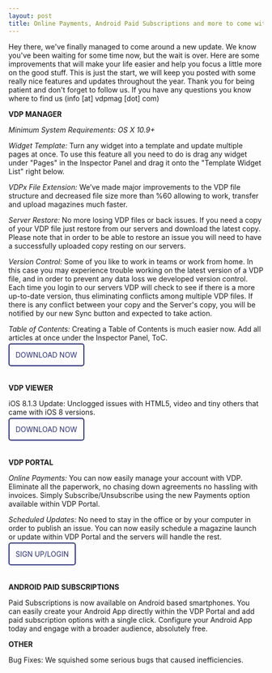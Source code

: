 ```yaml
---
layout: post
title: Online Payments, Android Paid Subscriptions and more to come with VDP Update
---
```

Hey there, we've finally managed to come around a new update. We know you've been waiting for some time now, but the wait is over. Here are some improvements that will make your life easier and help you focus a little more on the good stuff. This is just the start, we will keep you posted with some really nice features and updates throughout the year. Thank you for being patient and don't forget to follow us. If you have any questions you know where to find us (info [at] vdpmag [dot] com)

**VDP MANAGER**

*Minimum System Requirements: OS X 10.9+*

*Widget Template:* Turn any widget into a template and update multiple pages at once. To use this feature all you need to do is drag any widget under "Pages" in the Inspector Panel and drag it onto the "Template Widget List" right below.

*VDPx File Extension:* We’ve made major improvements to the VDP file structure and decreased file size more than %60 allowing to work, transfer and upload magazines much faster.

*Server Restore:* No more losing VDP files or back issues. If you need a copy of your VDP file just restore from our servers and download the latest copy. Please note that in order to be able to restore an issue you will need to have a successfully uploaded copy resting on our servers.

*Version Control:* Some of you like to work in teams or work from home. In this case you may experience trouble working on the latest version of a VDP file, and in order to prevent any data loss we developed version control. Each time you login to our servers VDP will check to see if there is a more up-to-date version, thus eliminating conflicts among multiple VDP files. If there is any conflict between your copy and the Server's copy, you will be notified by our new Sync button and expected to take action.

*Table of Contents:* Creating a Table of Contents is much easier now. Add all articles at once under the Inspector Panel, ToC.
<br /><br />
<a href="http://www.vdpmag.com/downloading" target=_blank style="width: 227px; height: 56px; margin: 0px; border:2px solid #292e78; padding:12px; color:#292e78; text-decoration:none; border-radius:5px;" width="227">DOWNLOAD NOW</a>
<br /><br /><br />

**VDP VIEWER**

iOS 8.1.3 Update: Unclogged issues with HTML5, video and tiny others that came with iOS 8 versions.
<br /><br />
<a href="http://appstore.com/vdpviewer" target=_blank style="width: 227px; height: 56px; margin: 0px; border:2px solid #292e78; padding:12px; color:#292e78; text-decoration:none; border-radius:5px;" width="227">DOWNLOAD NOW</a>
<br /><br /><br />

**VDP PORTAL**

*Online Payments:* You can now easily manage your account with VDP. Eliminate all the paperwork, no chasing down agreements no hassling with invoices. Simply Subscribe/Unsubscribe using the new Payments option available within VDP Portal.

*Scheduled Updates:* No need to stay in the office or by your computer in order to publish an issue. You can now easily schedule a magazine launch or update within VDP Portal and the servers will handle the rest.
<br /><br />
<a href="http://portal.vdpmag.com" target=_blank style="width: 227px; height: 56px; margin: 0px; border:2px solid #292e78; padding:12px; color:#292e78; text-decoration:none; border-radius:5px;" width="227">SIGN UP/LOGIN</a>
<br /><br /><br />

**ANDROID PAID SUBSCRIPTIONS**

Paid Subscriptions is now available on Android based smartphones. You can easily create your Android App directly within the VDP Portal and add paid subscription options with a single click. Configure your Android App today and engage with a broader audience, absolutely free.

**OTHER**

Bug Fixes: We squished some serious bugs that caused inefficiencies.
